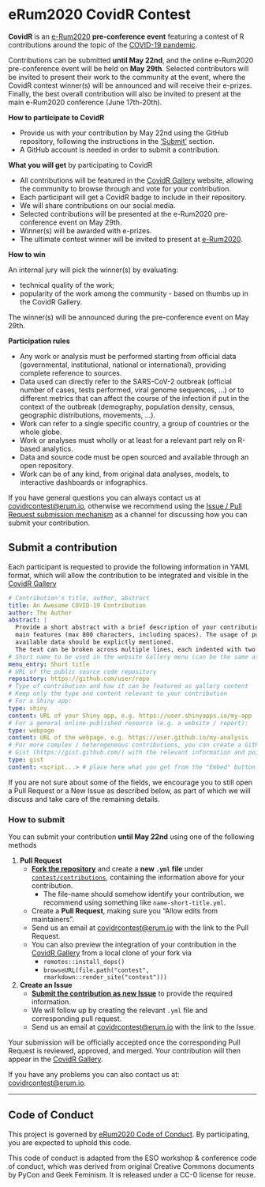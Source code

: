 
# eRum2020 CovidR Contest

**CovidR** is an [e-Rum2020](https://2020.erum.io/) **pre-conference
event** featuring a contest of R contributions around the topic of the
[COVID-19
pandemic](https://www.who.int/emergencies/diseases/novel-coronavirus-2019).

Contributions can be submitted **until May 22nd**, and the online
e-Rum2020 pre-conference event will be held on **May 29th**. Selected
contributors will be invited to present their work to the community at
the event, where the CovidR contest winner(s) will be announced and will
receive their e-prizes. Finally, the best overall contribution will also
be invited to present at the main e-Rum2020 conference (June 17th-20th).

**How to participate to CovidR**

  - Provide us with your contribution by May 22nd using the GitHub
    repository, following the instructions in the
    [‘Submit’](#submit-a-contribution) section.
  - A GitHub account is needed in order to submit a contribution.

**What you will get** by participating to CovidR

  - All contributions will be featured in the [CovidR
    Gallery](https://milano-r.github.io/erum2020-covidr-contest)
    website, allowing the community to browse through and vote for your
    contribution.
  - Each participant will get a CovidR badge to include in their
    repository.
  - We will share contributions on our social media.
  - Selected contributions will be presented at the e-Rum2020
    pre-conference event on May 29th.
  - Winner(s) will be awarded with e-prizes.
  - The ultimate contest winner will be invited to present at
    [e-Rum2020](https://2020.erum.io/).

**How to win**

An internal jury will pick the winner(s) by evaluating:

  - technical quality of the work;
  - popularity of the work among the community - based on thumbs up in
    the CovidR Gallery.

The winner(s) will be announced during the pre-conference event on May
29th.

**Participation rules**

  - Any work or analysis must be performed starting from official data
    (governmental, institutional, national or international), providing
    complete reference to sources.
  - Data used can directly refer to the SARS-CoV-2 outbreak (official
    number of cases, tests performed, viral genome sequences, …) or to
    different metrics that can affect the course of the infection if put
    in the context of the outbreak (demography, population density,
    census, geographic distributions, movements, …).
  - Work can refer to a single specific country, a group of countries or
    the whole globe.
  - Work or analyses must wholly or at least for a relevant part rely on
    R-based analytics.
  - Data and source code must be open sourced and available through an
    open repository.
  - Work can be of any kind, from original data analyses, models, to
    interactive dashboards or infographics.

If you have general questions you can always contact us at
<covidrcontest@erum.io>, otherwise we recommend using the [Issue / Pull
Request submission mechanism](#submit-a-contribution) as a channel for
discussing how you can submit your contribution.

## Submit a contribution

Each participant is requested to provide the following information in
YAML format, which will allow the contribution to be integrated and
visible in the [CovidR
Gallery](https://milano-r.github.io/erum2020-covidr-contest)

``` yaml
# Contribution's title, author, abstract
title: An Awesome COVID-19 Contribution
author: The Author
abstract: |
  Provide a short abstract with a brief description of your contribution and its
  main features (max 800 characters, including spaces). The usage of publicly 
  available data should be explictly mentioned.
  The text can be broken across multiple lines, each indented with two spaces.
# Short name to be used in the website Gallery menu (can be the same as title)
menu_entry: Short title
# URL of the public source code repository
repository: https://github.com/user/repo
# Type of contribution and how it can be featured as gallery content
# Keep only the type and content relevant to your contribution
# For a Shiny app:
type: shiny
content: URL of your Shiny app, e.g. https://user.shinyapps.io/my-app
# For a general online-published resource (e.g. a website / report):
type: webpage
content: URL of the webpage, e.g. https://user.github.io/my-analysis
# For more complex / heterogeneous contributions, you can create a GitHub
# Gist (https://gist.github.com/) with the relevant information and pointers:
type: gist
content: <script...> # place here what you get from the "Embed" button
```

If you are not sure about some of the fields, we encourage you to still
open a Pull Request or a New Issue as described below, as part of which
we will discuss and take care of the remaining details.

### How to submit

You can submit your contribution **until May 22nd** using one of the
following methods

1.  **Pull Request**
      - [**Fork the
        repository**](https://github.com/Milano-R/erum2020-covidr-contest/fork)
        and create a **new `.yml` file** under
        [`contest/contributions`](https://github.com/Milano-R/erum2020-covidr-contest/tree/master/contest/contributions),
        containing the information above for your contribution.
          - The file-name should somehow identify your contribution, we
            recommend using something like `name-short-title.yml`.
      - Create a **Pull Request**, making sure you “Allow edits from
        maintainers”.
      - Send us an email at <covidrcontest@erum.io> with the link to the
        Pull Request.
      - You can also preview the integration of your contribution in the
        [CovidR
        Gallery](https://milano-r.github.io/erum2020-covidr-contest)
        from a local clone of your fork via
          - `remotes::install_deps()`
          - `browseURL(file.path("contest",
            rmarkdown::render_site("contest")))`
2.  **Create an Issue**
      - [**Submit the contribution as new
        Issue**](https://github.com/Milano-R/erum2020-covidr-contest/issues/new/choose)
        to provide the required information.
      - We will follow up by creating the relevant `.yml` file and
        corresponding pull request.
      - Send us an email at <covidrcontest@erum.io> with the link to the
        Issue.

Your submission will be officially accepted once the corresponding Pull
Request is reviewed, approved, and merged. Your contribution will then
appear in the [CovidR
Gallery](https://milano-r.github.io/erum2020-covidr-contest).

If you have any problems you can also contact us at:
<covidrcontest@erum.io>.

-----

## Code of Conduct

This project is governed by [eRum2020 Code of
Conduct](https://2020.erum.io/about/code-of-conduct). By participating,
you are expected to uphold this code.

This code of conduct is adapted from the ESO workshop & conference code
of conduct, which was derived from original Creative Commons documents
by PyCon and Geek Feminism. It is released under a CC-0 license for
reuse.
